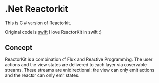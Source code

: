 # .Net Reactorkit 

This is C # version of Reactorkit. 

Original code is [swift](https://github.com/ReactorKit/ReactorKit)
I love ReactorKit in swift :)

## Concept
ReactorKit is a combination of Flux and Reactive Programming. 
The user actions and the view states are delivered to each layer via observable streams.
These streams are unidirectional: the view can only emit actions and the reactor can only emit states.
